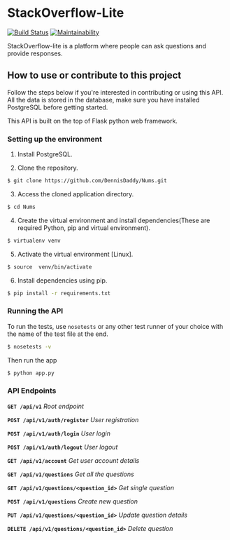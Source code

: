 # StackOverflow-Lite
[![Build Status](https://travis-ci.com/DennisDaddy/NUMS.svg?branch=challenge-one)](https://travis-ci.com/DennisDaddy/NUMS)
[![Maintainability](https://api.codeclimate.com/v1/badges/1aa0531c0fafdbfc3e8a/maintainability)](https://codeclimate.com/github/DennisDaddy/NUMS/maintainability)



StackOverflow-lite​ is a platform where people can ask questions and provide responses.


## How to use or contribute to this project
Follow the steps below if you're interested in contributing or using this API.
All the data is stored in the database, make sure you have installed PostgreSQL before getting started.

This API is built on the top of Flask python web framework.



### Setting up the environment

1. Install PostgreSQL.

2. Clone the repository.

```sh
$ git clone https://github.com/DennisDaddy/Nums.git
```

3. Access the cloned application directory.

```sh
$ cd Nums
```


4. Create the virtual environment and install dependencies(These are required Python, pip and virtual environment).

```sh
$ virtualenv venv
```

5. Activate the virtual environment [Linux].

```sh
$ source  venv/bin/activate
```


6. Install dependencies using pip.

```sh
$ pip install -r requirements.txt
```



### Running the API

To run the tests, use `nosetests` or any other test runner of your choice with the name of the test file at the end.

```sh
$ nosetests -v
```

Then run the app

```sh
$ python app.py
```

### API Endpoints

**`GET /api/v1`** *Root endpoint*

**`POST /api/v1/auth/register`** *User registration*

**`POST /api/v1/auth/login`** *User login*

**`POST /api/v1/auth/logout`** *User logout*

**`GET /api/v1/account`** *Get user account details*

**`GET /api/v1/questions`** *Get all the questions*

**`GET /api/v1/questions/<question_id>`** *Get single question*

**`POST /api/v1/questions`** *Create new question*

**`PUT /api/v1/questions/<question_id>`** *Update question details*

**`DELETE /api/v1/questions/<question_id>`** *Delete question*
